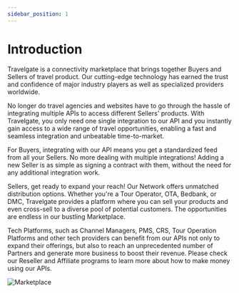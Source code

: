 ```yaml
---
sidebar_position: 1
---
```


# Introduction

Travelgate is a connectivity marketplace that brings together Buyers and Sellers of travel product. Our cutting-edge technology has earned the trust and confidence of major industry players as well as specialized providers worldwide.

No longer do travel agencies and websites have to go through the hassle of integrating multiple APIs to access different Sellers' products. With Travelgate, you only need one single integration to our API and you instantly gain access to a wide range of travel opportunities, enabling a fast and seamless integration and unbeatable time-to-market.

For Buyers, integrating with our API means you get a standardized feed from all your Sellers. No more dealing with multiple integrations! Adding a new Seller is as simple as signing a contract with them, without the need for any additional integration work.

Sellers, get ready to expand your reach! Our Network offers unmatched distribution options. Whether you're a Tour Operator, OTA, Bedbank, or DMC, Travelgate provides a platform where you can sell your products and even cross-sell to a diverse pool of potential customers. The opportunities are endless in our bustling Marketplace.

Tech Platforms, such as Channel Managers, PMS, CRS, Tour Operation Platforms and other tech providers can benefit from our APIs not only to expand their offerings, but also to reach an unprecedented number of Partners and generate more business to boost their revenue. Please check our Reseller and Affiliate programs to learn more about how to make money using our APIs.

![Marketplace](https://storage.travelgate.com/docs/Marketplace_TGX.svg)

